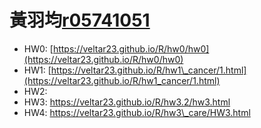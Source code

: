 # 黃羽均[r05741051](mailto:r05741051@ntu.edu.tw)

* HW0: [https://veltar23.github.io/R/hw0/hw0](https://veltar23.github.io/R/hw0/hw0)
* HW1: [https://veltar23.github.io/R/hw1\_cancer/1.html](https://veltar23.github.io/R/hw1_cancer/1.html)
* HW2:
* HW3: https://veltar23.github.io/R/hw3.2/hw3.html
* HW4: https://veltar23.github.io/R/hw3\_care/HW3.html



